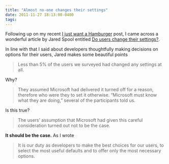 ```yaml
---
title: "Almost no-one changes their settings"
date: 2011-11-27 18:13:00-0400
tags: 
---
```


Following up on my recent [I just want a Hamburger](https://hiltmon.com/blog/2011/11/25/i-just-want-a-hamburger/) post, I came across a wonderful article by Jared Spool entitled [Do users change their settings?](http://www.uie.com/brainsparks/2011/09/14/do-users-change-their-settings/).

In line with that I said about developers thoughtfully making decisions on options for their users, Jared makes some beautiful points

> Less than 5% of the users we surveyed had changed any settings at all.

Why?

> They assumed Microsoft had delivered it turned off for a reason, therefore who were they to set it otherwise. “Microsoft must know what they are doing,” several of the participants told us.

Is this true?

> The users’ assumption that Microsoft had given this careful consideration turned out not to be the case.

**It should be the case.**  As I wrote

> It is our duty as developers to make the best choices for our users, to select the most useful defaults and to offer only the most necessary options.
